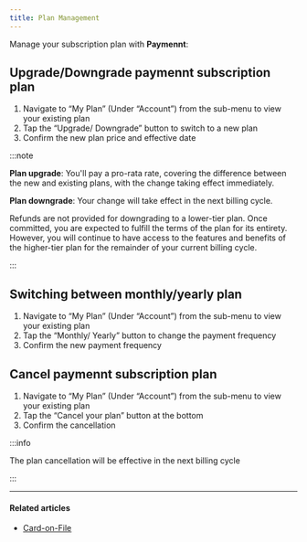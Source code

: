 ```yaml
---
title: Plan Management
---
```


Manage your subscription plan with **Paymennt**:

## Upgrade/Downgrade paymennt subscription plan

1. Navigate to “My Plan” (Under “Account”) from the sub-menu to view your existing plan
2. Tap the “Upgrade/ Downgrade” button to switch to a new plan
3. Confirm the new plan price and effective date

:::note

**Plan upgrade**: You'll pay a pro-rata rate, covering the difference between the new and existing plans, with the change taking effect immediately.

**Plan downgrade**: Your change will take effect in the next billing cycle.

Refunds are not provided for downgrading to a lower-tier plan. Once committed, you are expected to fulfill the terms of the plan for its entirety. However, you will continue to have access to the features and benefits of the higher-tier plan for the remainder of your current billing cycle.

:::

## Switching between monthly/yearly plan

1. Navigate to “My Plan” (Under “Account”) from the sub-menu to view your existing plan
1. Tap the “Monthly/ Yearly” button to change the payment frequency
1. Confirm the new payment frequency

## Cancel paymennt subscription plan

1. Navigate to “My Plan” (Under “Account”) from the sub-menu to view your existing plan
2. Tap the “Cancel your plan” button at the bottom
3. Confirm the cancellation

:::info

The plan cancellation will be effective in the next billing cycle

:::

***

#### Related articles

* [<ins>Card-on-File</ins>](/10-funds-and-payments/8-card-on-file.md)
